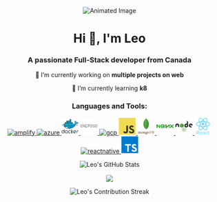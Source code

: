 <p align="center">
  <img src="https://64.media.tumblr.com/b4184dce0dbef86ff98ae1eab6de8ba9/862449a858f2441c-2e/s1280x1920/74c637715f2d3444bec4fa38c47bdcb2d25f2c71.gifv" alt="Animated Image">
</p>

<h1 align="center">Hi 👋, I'm Leo</h1>
<h3 align="center">A passionate Full-Stack developer from Canada</h3>

<p align="center">
  🔭 I’m currently working on <strong>multiple projects on web</strong>
</p>

<p align="center">
  🌱 I’m currently learning <strong>k8</strong>
</p>

<h3 align="center">Languages and Tools:</h3>
<p align="center">
  <a href="https://aws.amazon.com/amplify/" target="_blank" rel="noreferrer">
    <img src="https://docs.amplify.aws/assets/logo-dark.svg" alt="amplify" width="40" height="40"/>
  </a>
  <a href="https://azure.microsoft.com/en-in/" target="_blank" rel="noreferrer">
    <img src="https://www.vectorlogo.zone/logos/microsoft_azure/microsoft_azure-icon.svg" alt="azure" width="40" height="40"/>
  </a>
  <a href="https://www.docker.com/" target="_blank" rel="noreferrer">
    <img src="https://raw.githubusercontent.com/devicons/devicon/master/icons/docker/docker-original-wordmark.svg" alt="docker" width="40" height="40"/>
  </a>
  <a href="https://expressjs.com" target="_blank" rel="noreferrer">
    <img src="https://raw.githubusercontent.com/devicons/devicon/master/icons/express/express-original-wordmark.svg" alt="express" width="40" height="40"/>
  </a>
  <a href="https://cloud.google.com" target="_blank" rel="noreferrer">
    <img src="https://www.vectorlogo.zone/logos/google_cloud/google_cloud-icon.svg" alt="gcp" width="40" height="40"/>
  </a>
  <a href="https://developer.mozilla.org/en-US/docs/Web/JavaScript" target="_blank" rel="noreferrer">
    <img src="https://raw.githubusercontent.com/devicons/devicon/master/icons/javascript/javascript-original.svg" alt="javascript" width="40" height="40"/>
  </a>
  <a href="https://www.mongodb.com/" target="_blank" rel="noreferrer">
    <img src="https://raw.githubusercontent.com/devicons/devicon/master/icons/mongodb/mongodb-original-wordmark.svg" alt="mongodb" width="40" height="40"/>
  </a>
  <a href="https://www.nginx.com" target="_blank" rel="noreferrer">
    <img src="https://raw.githubusercontent.com/devicons/devicon/master/icons/nginx/nginx-original.svg" alt="nginx" width="40" height="40"/>
  </a>
  <a href="https://nodejs.org" target="_blank" rel="noreferrer">
    <img src="https://raw.githubusercontent.com/devicons/devicon/master/icons/nodejs/nodejs-original-wordmark.svg" alt="nodejs" width="40" height="40"/>
  </a>
  <a href="https://reactjs.org/" target="_blank" rel="noreferrer">
    <img src="https://raw.githubusercontent.com/devicons/devicon/master/icons/react/react-original-wordmark.svg" alt="react" width="40" height="40"/>
  </a>
  <a href="https://reactnative.dev/" target="_blank" rel="noreferrer">
    <img src="https://reactnative.dev/img/header_logo.svg" alt="reactnative" width="40" height="40"/>
  </a>
  <a href="https://www.typescriptlang.org/" target="_blank" rel="noreferrer">
    <img src="https://raw.githubusercontent.com/devicons/devicon/master/icons/typescript/typescript-original.svg" alt="typescript" width="40" height="40"/>
  </a>
</p>

<p align="center">
  <img src="https://github-readme-stats-ashen-alpha-85.vercel.app/api?username=leoant02&show_icons=true&theme=transparent&count_private=true" alt="Leo's GitHub Stats">
</p>
<p align="center">
  <img height=200 align="center" src="https://github-readme-stats-ashen-alpha-85.vercel.app/api/top-langs?username=leoant02&layout=compact&langs_count=5&card_width=320" />
</p>

<p align="center">
  <img src="https://github-readme-streak-stats.herokuapp.com/?user=leoant02&theme=LIGHT&background=00000&date_format=M%20j%5B%2C%20Y%5D" alt="Leo's Contribution Streak">
</p>
